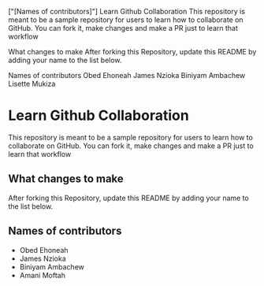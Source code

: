 ["[Names of contributors]"]
Learn Github Collaboration
This repository is meant to be a sample repository for users to learn how to collaborate on GitHub. You can fork it, make changes and make a PR just to learn that workflow

What changes to make
After forking this Repository, update this README by adding your name to the list below.

Names of contributors
Obed Ehoneah
James Nzioka
Biniyam Ambachew
Lisette Mukiza
# Learn Github Collaboration
This repository is meant to be a sample repository for users to learn how to collaborate on GitHub. You can fork it, make changes and make a PR just to learn that workflow

## What changes to make
After forking this Repository, update this README by adding your name to the list below.

## Names of contributors
- Obed Ehoneah
- James Nzioka
- Biniyam Ambachew
- Amani Moftah 
 
